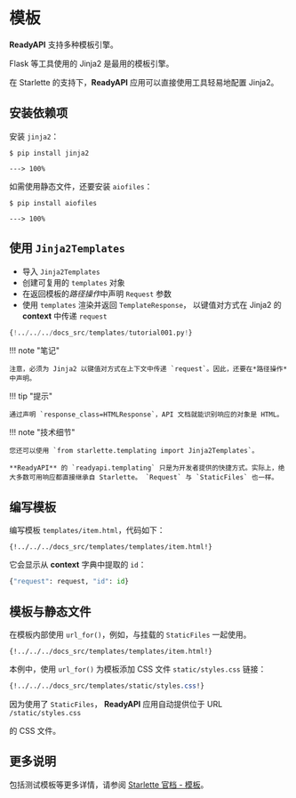 # 模板

**ReadyAPI** 支持多种模板引擎。

Flask 等工具使用的 Jinja2 是最用的模板引擎。

在 Starlette 的支持下，**ReadyAPI** 应用可以直接使用工具轻易地配置 Jinja2。

## 安装依赖项

安装 `jinja2`：

<div class="termy">

```console
$ pip install jinja2

---> 100%
```

</div>

如需使用静态文件，还要安装 `aiofiles`：

<div class="termy">

```console
$ pip install aiofiles

---> 100%
```

</div>

## 使用 `Jinja2Templates`

* 导入 `Jinja2Templates`
* 创建可复用的 `templates` 对象
* 在返回模板的*路径操作*中声明 `Request` 参数
* 使用 `templates` 渲染并返回 `TemplateResponse`， 以键值对方式在 Jinja2 的 **context** 中传递 `request`

```Python hl_lines="4  11  15-16"
{!../../../docs_src/templates/tutorial001.py!}
```

!!! note "笔记"

    注意，必须为 Jinja2 以键值对方式在上下文中传递 `request`。因此，还要在*路径操作*中声明。

!!! tip "提示"

    通过声明 `response_class=HTMLResponse`，API 文档就能识别响应的对象是 HTML。

!!! note "技术细节"

    您还可以使用 `from starlette.templating import Jinja2Templates`。

    **ReadyAPI** 的 `readyapi.templating` 只是为开发者提供的快捷方式。实际上，绝大多数可用响应都直接继承自 Starlette。 `Request` 与 `StaticFiles` 也一样。

## 编写模板

编写模板 `templates/item.html`，代码如下：

```jinja hl_lines="7"
{!../../../docs_src/templates/templates/item.html!}
```

它会显示从 **context** 字典中提取的 `id`：

```Python
{"request": request, "id": id}
```

## 模板与静态文件

在模板内部使用 `url_for()`，例如，与挂载的 `StaticFiles` 一起使用。

```jinja hl_lines="4"
{!../../../docs_src/templates/templates/item.html!}
```

本例中，使用 `url_for()` 为模板添加 CSS 文件 `static/styles.css` 链接：

```CSS hl_lines="4"
{!../../../docs_src/templates/static/styles.css!}
```

因为使用了 `StaticFiles`， **ReadyAPI** 应用自动提供位于 URL `/static/styles.css`

的 CSS 文件。

## 更多说明

包括测试模板等更多详情，请参阅 <a href="https://www.starlette.io/templates/" class="external-link" target="_blank">Starlette 官档 - 模板</a>。
